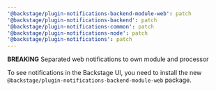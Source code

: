 ```yaml
---
'@backstage/plugin-notifications-backend-module-web': patch
'@backstage/plugin-notifications-backend': patch
'@backstage/plugin-notifications-common': patch
'@backstage/plugin-notifications-node': patch
'@backstage/plugin-notifications': patch
---
```


**BREAKING** Separated web notifications to own module and processor

To see notifications in the Backstage UI, you need to install the new `@backstage/plugin-notifications-backend-module-web` package.
